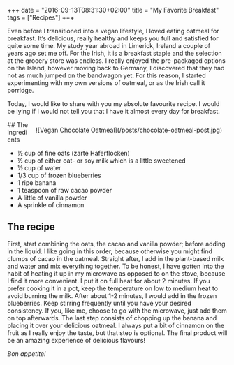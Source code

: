 +++
date = "2016-09-13T08:31:30+02:00"
title = "My Favorite Breakfast"
tags = ["Recipes"]
+++

Even before I transitioned into a vegan lifestyle, I loved eating oatmeal for breakfast.
It’s delicious, really healthy and keeps you full and satisfied for quite some time.
My study year abroad in Limerick, Ireland a couple of years ago set me off.<!--more-->
For the Irish, it is a breakfast staple and the selection at the grocery store was endless.
I really enjoyed the pre-packaged options on the Island, however moving back to Germany,
I discovered that they had not as much jumped on the bandwagon yet.
For this reason, I started experimenting with my own versions of oatmeal,
or as the Irish call it porridge.

Today, I would like to share with you my absolute favourite recipe.
I would be lying if I would not tell you that I have it almost every day for breakfast.
<div style="float:right; padding:12px;">
![Vegan Chocolate Oatmeal](/posts/chocolate-oatmeal-post.jpg)
</div>
## The ingredients

- ½ cup of fine oats (zarte Haferflocken)
- ½ cup of either oat- or soy milk which is a little sweetened
- ½ cup of water
- 1/3 cup of frozen blueberries
- 1 ripe banana
- 1 teaspoon of raw cacao powder
- A little of vanilla powder
- A sprinkle of cinnamon

## The recipe

First, start combining the oats, the cacao and vanilla powder; before adding in the liquid.
I like going in this order, because otherwise you might find clumps of cacao in the oatmeal. Straight after,
I add in the plant-based milk and water and mix everything together.
To be honest, I have gotten into the habit of heating it up in my microwave as opposed to on the stove,
because I find it more convenient. I put it on full heat for about 2 minutes.
If you prefer cooking it in a pot, keep the temperature on low to medium heat to avoid burning the milk.
After about 1-2 minutes, I would add in the frozen blueberries.
Keep stirring frequently until you have your desired consistency.
If you, like me, choose to go with the microwave, just add them on top afterwards.
The last step consists of chopping up the banana and placing it over your delicious oatmeal.
I always put a bit of cinnamon on the fruit as I really enjoy the taste, but that step is optional.
The final product will be an amazing experience of delicious flavours!

*Bon appetite!*